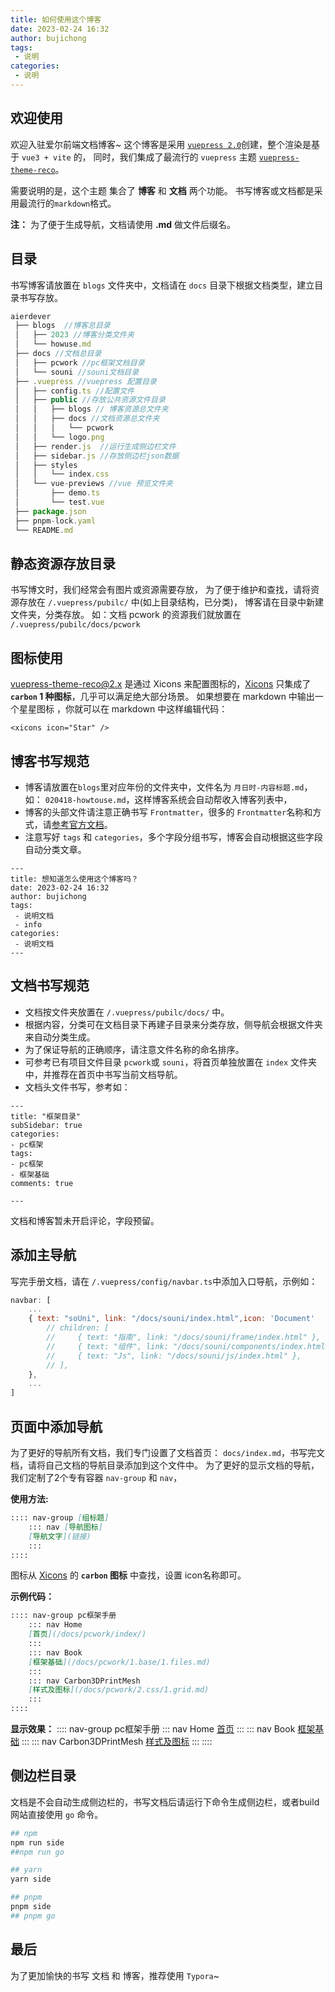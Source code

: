 ```yaml
---
title: 如何使用这个博客
date: 2023-02-24 16:32
author: bujichong
tags:
 - 说明
categories:
 - 说明
---
```

## 欢迎使用
欢迎入驻爱尔前端文档博客~
这个博客是采用 [`vuepress 2.0`](https://v2.vuepress.vuejs.org/zh/)创建，整个渲染是基于 `vue3 + vite` 的，
同时，我们集成了最流行的 `vuepress` 主题 [`vuepress-theme-reco`](http://v2.vuepress-reco.recoluan.com/)。

需要说明的是，这个主题 集合了 **博客** 和 **文档** 两个功能。 
书写博客或文档都是采用最流行的`markdown`格式。

**注：** 为了便于生成导航，文档请使用 **.md** 做文件后缀名。

## 目录
书写博客请放置在 `blogs` 文件夹中，文档请在 `docs` 目录下根据文档类型，建立目录书写存放。

```js
aierdever
 ├── blogs  //博客总目录
 │   ├── 2023 //博客分类文件夹
 │   └── howuse.md
 ├── docs //文档总目录
 │   ├── pcwork //pc框架文档目录
 │   └── souni //souni文档目录
 ├── .vuepress //vuepress 配置目录
 │   ├── config.ts //配置文件
 │   ├── public //存放公共资源文件目录
 │   │   ├── blogs // 博客资源总文件夹
 │   │   ├── docs //文档资源总文件夹
 │   │   │   └── pcwork
 │   │   └── logo.png
 │   ├── render.js  //运行生成侧边栏文件
 │   ├── sidebar.js //存放侧边栏json数据
 │   ├── styles
 │   │   └── index.css
 │   └── vue-previews //vue 预览文件夹
 │       ├── demo.ts
 │       └── test.vue
 ├── package.json
 ├── pnpm-lock.yaml
 └── README.md
```

## 静态资源存放目录

书写博文时，我们经常会有图片或资源需要存放，
为了便于维护和查找，请将资源存放在 `/.vuepress/pubilc/` 中(如上目录结构，已分类)，
博客请在目录中新建文件夹，分类存放。
如：文档 pcwork 的资源我们就放置在 `/.vuepress/pubilc/docs/pcwork`
## 图标使用
vuepress-theme-reco@2.x 是通过 Xicons 来配置图标的，[Xicons](https://www.xicons.org/#/zh-CN) 只集成了 **`carbon` 1 种图标**，几乎可以满足绝大部分场景。
如果想要在 markdown 中输出一个星星图标 <xicons icon="Star" />，你就可以在 markdown 中这样编辑代码：
```vue
<xicons icon="Star" />
```

## 博客书写规范
- 博客请放置在`blogs`里对应年份的文件夹中，文件名为 `月日时-内容标题.md`，如： `020418-howtouse.md`，这样博客系统会自动帮收入博客列表中，
- 博客的头部文件请注意正确书写 `Frontmatter`，很多的 `Frontmatter`名称和方式，请[参考官方文档](https://v2.vuepress.vuejs.org/zh/reference/frontmatter.html)。
- 注意写好 `tags` 和 `categories`，多个字段分组书写，博客会自动根据这些字段自动分类文章。

```
---
title: 想知道怎么使用这个博客吗？
date: 2023-02-24 16:32
author: bujichong
tags:
 - 说明文档
 - info
categories:
 - 说明文档
---
```

## 文档书写规范
- 文档按文件夹放置在 `/.vuepress/pubilc/docs/` 中。
- 根据内容，分类可在文档目录下再建子目录来分类存放，侧导航会根据文件夹来自动分类生成。
- 为了保证导航的正确顺序，请注意文件名称的命名排序。
- 可参考已有项目文件目录 `pcwork`或 `souni`，将首页单独放置在 `index` 文件夹中，并推荐在首页中书写当前文档导航。
- 文档头文件书写，参考如：
```
---
title: "框架目录"
subSidebar: true
categories:
- pc框架
tags:
- pc框架
- 框架基础
comments: true

---
```
文档和博客暂未开启评论，字段预留。

## 添加主导航

写完手册文档，请在 `/.vuepress/config/navbar.ts`中添加入口导航，示例如：
```js
navbar: [
    ...
    { text: "soUni", link: "/docs/souni/index.html",icon: 'Document'
        // children: [
        //     { text: "指南", link: "/docs/souni/frame/index.html" },
        //     { text: "组件", link: "/docs/souni/components/index.html" },
        //     { text: "Js", link: "/docs/souni/js/index.html" },
        // ],
    },
    ...
]
```

## 页面中添加导航
为了更好的导航所有文档，我们专门设置了文档首页： `docs/index.md`，书写完文档，请将自己文档的导航目录添加到这个文件中。
为了更好的显示文档的导航，我们定制了2个专有容器 `nav-group` 和 `nav`，

**使用方法:**
``` md
:::: nav-group [组标题]
    ::: nav [导航图标]
    [导航文字](链接)
    :::
::::
```
图标从 [Xicons](https://www.xicons.org/#/zh-CN) 的 **`carbon` 图标** 中查找，设置 icon名称即可。

**示例代码：**
``` md
:::: nav-group pc框架手册
    ::: nav Home
    [首页](/docs/pcwork/index/)
    :::
    ::: nav Book
    [框架基础](/docs/pcwork/1.base/1.files.md)
    :::
    ::: nav Carbon3DPrintMesh
    [样式及图标](/docs/pcwork/2.css/1.grid.md)
    :::
::::
```
**显示效果：**
:::: nav-group pc框架手册
::: nav Home
[首页](/docs/pcwork/index/)
:::
::: nav Book
[框架基础](/docs/pcwork/1.base/1.files.md)
:::
::: nav Carbon3DPrintMesh
[样式及图标](/docs/pcwork/2.css/1.grid.md)
:::
::::

## 侧边栏目录

文档是不会自动生成侧边栏的，书写文档后请运行下命令生成侧边栏，或者build 网站直接使用 `go` 命令。

```bash
## npm
npm run side
##npm run go 

## yarn
yarn side

## pnpm
pnpm side
## pnpm go 
```

## 最后

为了更加愉快的书写 文档 和 博客，推荐使用 `Typora`~
